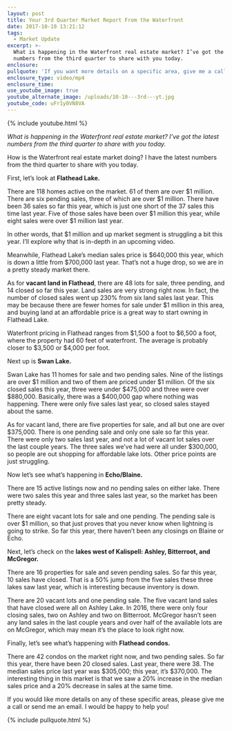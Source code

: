 ```yaml
---
layout: post
title: Your 3rd Quarter Market Report From the Waterfront
date: 2017-10-10 13:21:12
tags:
  - Market Update
excerpt: >-
  What is happening in the Waterfront real estate market? I’ve got the latest
  numbers from the third quarter to share with you today.
enclosure:
pullquote: 'If you want more details on a specific area, give me a call.'
enclosure_type: video/mp4
enclosure_time:
use_youtube_image: true
youtube_alternate_image: /uploads/10-10---3rd---yt.jpg
youtube_code: uFr1y0VN8VA
---
```



{% include youtube.html %}

*What is happening in the Waterfront real estate market? I’ve got the latest numbers from the third quarter to share with you today.&nbsp;*

How is the Waterfront real estate market doing? I have the latest numbers from the third quarter to share with you today.&nbsp;

First, let’s look at **Flathead Lake.**&nbsp;

There are 118 homes active on the market. 61 of them are over $1 million. There are six pending sales, three of which are over $1 million. There have been 36 sales so far this year, which is just one short of the 37 sales this time last year. Five of those sales have been over $1 million this year, while eight sales were over $1 million last year.&nbsp;

In other words, that $1 million and up market segment is struggling a bit this year. I’ll explore why that is in-depth in an upcoming video.&nbsp;

Meanwhile, Flathead Lake’s median sales price is $640,000 this year, which is down a little from $700,000 last year. That’s not a huge drop, so we are in a pretty steady market there.&nbsp;

As for **vacant land in Flathead**, there are 48 lots for sale, three pending, and 14 closed so far this year. Land sales are very strong right now. In fact, the number of closed sales went up 230% from six land sales last year. This may be because there are fewer homes for sale under $1 million in this area, and buying land at an affordable price is a great way to start owning in Flathead Lake.&nbsp;

Waterfront pricing in Flathead ranges from $1,500 a foot to $6,500 a foot, where the property had 60 feet of waterfront. The average is probably closer to $3,500 or $4,000 per foot.&nbsp;

Next up is **Swan Lake.**&nbsp;

Swan Lake has 11 homes for sale and two pending sales. Nine of the listings are over $1 million and two of them are priced under $1 million. Of the six closed sales this year, three were under $475,000 and three were over $880,000. Basically, there was a $400,000 gap where nothing was happening. There were only five sales last year, so closed sales stayed about the same.&nbsp;

As for vacant land, there are five properties for sale, and all but one are over $375,000. There is one pending sale and only one sale so far this year. There were only two sales last year, and not a lot of vacant lot sales over the last couple years. The three sales we’ve had were all under $300,000, so people are out shopping for affordable lake lots. Other price points are just struggling.&nbsp;

Now let’s see what’s happening in **Echo/Blaine.**&nbsp;

There are 15 active listings now and no pending sales on either lake. There were two sales this year and three sales last year, so the market has been pretty steady.&nbsp;

There are eight vacant lots for sale and one pending. The pending sale is over $1 million, so that just proves that you never know when lightning is going to strike. So far this year, there haven’t been any closings on Blaine or Echo.&nbsp;

Next, let’s check on the **lakes west of Kalispell: Ashley, Bitterroot, and McGregor.**&nbsp;

There are 16 properties for sale and seven pending sales. So far this year, 10 sales have closed. That is a 50% jump from the five sales these three lakes saw last year, which is interesting because inventory is down.&nbsp;

There are 20 vacant lots and one pending sale. The five vacant land sales that have closed were all on Ashley Lake. In 2016, there were only four closing sales, two on Ashley and two on Bitterroot. McGregor hasn’t seen any land sales in the last couple years and over half of the available lots are on McGregor, which may mean it’s the place to look right now.&nbsp;

Finally, let’s see what’s happening with **Flathead condos.**

There are 42 condos on the market right now, and two pending sales. So far this year, there have been 20 closed sales. Last year, there were 38. The median sales price last year was $305,000; this year, it’s $370,000. The interesting thing in this market is that we saw a 20% increase in the median sales price and a 20% decrease in sales at the same time.&nbsp;

If you would like more details on any of these specific areas, please give me a call or send me an email. I would be happy to help you!

{% include pullquote.html %}